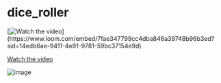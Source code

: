 # dice_roller

[![Watch the video]([https://cdn.loom.com/sessions/thumbnails/7fae347799cc4dba846a39748b96b3ed-with-play.jpg](https://github.com/user-attachments/assets/3a6c00a9-68bb-46ba-8213-0f5daa5d635f))](https://www.loom.com/embed/7fae347799cc4dba846a39748b96b3ed?sid=14edb6ae-9411-4e91-9781-59bc37154e9d)



[Watch the video](https://www.loom.com/embed/7fae347799cc4dba846a39748b96b3ed?sid=14edb6ae-9411-4e91-9781-59bc37154e9d)

![image](https://github.com/user-attachments/assets/3a6c00a9-68bb-46ba-8213-0f5daa5d635f)
